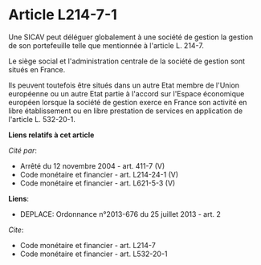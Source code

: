 # Article L214-7-1

Une SICAV peut déléguer globalement à une société de gestion la gestion de son portefeuille telle que mentionnée à l'article
L. 214-7. 

Le siège social et l'administration centrale de la société de gestion sont situés en France. 

Ils peuvent toutefois être situés dans un autre Etat membre de l'Union européenne ou un autre Etat partie à l'accord sur
l'Espace économique européen lorsque la société de gestion exerce en France son activité en libre établissement ou en libre
prestation de services en application de l'article L. 532-20-1.

**Liens relatifs à cet article**

_Cité par_:

  - Arrêté du 12 novembre 2004 - art. 411-7 (V)
  - Code monétaire et financier - art. L214-24-1 (V)
  - Code monétaire et financier - art. L621-5-3 (V)

**Liens**:

  - DEPLACE: Ordonnance n°2013-676 du 25 juillet 2013 - art. 2

_Cite_:

  - Code monétaire et financier - art. L214-7
  - Code monétaire et financier - art. L532-20-1
